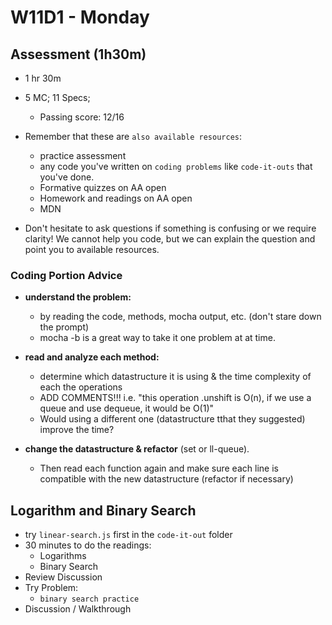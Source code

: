 # W11D1 - Monday

## Assessment (1h30m)
- 1 hr 30m
  
- 5 MC; 11 Specs; 
  - Passing score: 12/16

- Remember that these are `also available resources`:
  - practice assessment
  - any code you've written on `coding problems` like `code-it-outs` that you've done.
  - Formative quizzes on AA open
  - Homework and readings on AA open
  - MDN

- Don't hesitate to ask questions if something is confusing or we require clarity! We cannot help you code, but we can explain the question and point you to available resources.

### Coding Portion Advice
- **understand the problem:** 
  - by reading the code, methods, mocha output, etc. (don't stare down the prompt)
  - mocha -b is a great way to take it one problem at at time.

- **read and analyze each method:**
  - determine which datastructure it is using & the time complexity of each the operations
  - ADD COMMENTS!!! i.e. "this operation .unshift is O(n), if we use a queue and use dequeue, it would be O(1)"
  - Would using a different one (datastructure tthat they suggested) improve the time?

- **change the datastructure & refactor** (set or ll-queue). 
  - Then read each function again and make sure each line is compatible with the new datastructure (refactor if necessary)

## Logarithm and Binary Search
- try `linear-search.js` first in the `code-it-out` folder
- 30 minutes to do the readings:
  - Logarithms
  - Binary Search
- Review Discussion
- Try Problem:
  - `binary search practice`
- Discussion / Walkthrough